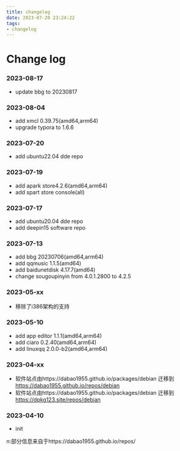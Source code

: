 ```yaml
---
title: changelog
date: 2023-07-20 23:24:22
tags:
- changelog
---
```

# Change log

### 2023-08-17

- update bbg to 20230817

### 2023-08-04

- add xmcl 0.39.75(amd64,arm64)
- upgrade typora to 1.6.6

### 2023-07-20

- add ubuntu22.04 dde repo

### 2023-07-19

- add apark store4.2.6(amd64,arm64)
- add spart store console(all)

### 2023-07-17

- add ubuntu20.04 dde repo
- add deepin15 software repo

### 2023-07-13

- add bbg 20230706(amd64,arm64)
- add qqmusic 1.1.5(amd64)
- add baidunetdisk 4.17.7(amd64)
- change sougoupinyin from 4.0.1.2800 to 4.2.5

### 2023-05-xx

- 移除了i386架构的支持

### 2023-05-10

- add app editor 1.1.1(amd64,arm64)
- add ciaro 0.2.40(amd64,arm64)
- add linuxqq 2.0.0-b2(amd64,arm64)

### 2023-04-xx

- 软件站点由https://dabao1955.github.io/packages/debian 迁移到 https://dabao1955.github.io/repos/debian
- 软件站点由https://dabao1955.github.io/packages/debian 迁移到 https://dpkg123.site/repos/debian

### 2023-04-10

- init




n:部分信息来自于https://dabao1955.github.io/repos/
